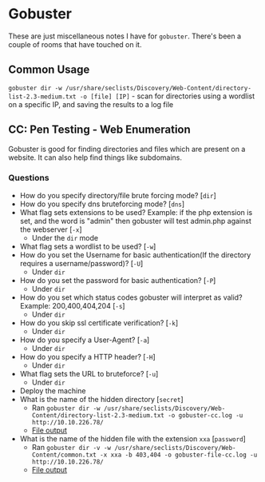 # Gobuster

These are just miscellaneous notes I have for `gobuster`. There's been a couple of rooms that have touched on it.

## Common Usage

`gobuster dir -w /usr/share/seclists/Discovery/Web-Content/directory-list-2.3-medium.txt -o [file] [IP]` - scan for directories using a wordlist on a specific IP, and saving the results to a log file

## CC: Pen Testing - Web Enumeration

Gobuster is good for finding directories and files which are present on a website. It can also help find things like subdomains.

### Questions

- How do you specify directory/file brute forcing mode? [`dir`]
- How do you specify dns bruteforcing mode? [`dns`]
- What flag sets extensions to be used? Example: if the php extension is set, and the word is "admin" then gobuster will test admin.php against the webserver [`-x`]
  - Under the `dir` mode
- What flag sets a wordlist to be used? [`-w`]
- How do you set the Username for basic authentication(If the directory requires a username/password)? [`-U`]
  - Under `dir`
- How do you set the password for basic authentication? [`-P`]
  - Under `dir`
- How do you set which status codes gobuster will interpret as valid? Example: 200,400,404,204 [`-s`]
  - Under `dir`
- How do you skip ssl certificate verification? [`-k`]
  - Under `dir`
- How do you specify a User-Agent? [`-a`]
  - Under `dir`
- How do you specify a HTTP header? [`-H`]
  - Under `dir`
- What flag sets the URL to bruteforce? [`-u`]
  - Under `dir`
- Deploy the machine
- What is the name of the hidden directory [`secret`]
  - Ran `gobuster dir -w /usr/share/seclists/Discovery/Web-Content/directory-list-2.3-medium.txt -o gobuster-cc.log -u http://10.10.226.78/`
  - [File output](./cc_pentest_files/gobuster-cc.log)
- What is the name of the hidden file with the extension `xxa` [`password`]
  - Ran `gobuster dir -v -w /usr/share/seclists/Discovery/Web-Content/common.txt -x xxa -b 403,404 -o gobuster-file-cc.log -u http://10.10.226.78/`
  - [File output](./cc_pentest_files/gobuster-file-cc.log)
